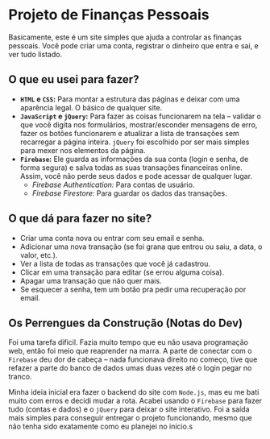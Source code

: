 # Projeto de Finanças Pessoais

   Basicamente, este é um site simples que ajuda a controlar as finanças pessoais. Você pode criar uma conta, registrar o dinheiro que entra e sai, e ver tudo listado.

## O que eu usei para fazer?

*   **`HTML` e `CSS`:** Para montar a estrutura das páginas e deixar com uma aparência legal. O básico de qualquer site.
*   **`JavaScript` e `jQuery`:** Para fazer as coisas funcionarem na tela – validar o que você digita nos formulários, mostrar/esconder mensagens de erro, fazer os botões funcionarem e atualizar a lista de transações sem recarregar a página inteira. `jQuery` foi escolhido por ser mais simples para mexer nos elementos da página.
*   **`Firebase`:** Ele guarda as informações da sua conta (login e senha, de forma segura) e salva todas as suas transações financeiras online. Assim, você não perde seus dados e pode acessar de qualquer lugar.
    *   *Firebase Authentication:* Para contas de usuário.
    *   *Firebase Firestore:* Para guardar os dados das transações.

## O que dá para fazer no site?

*   Criar uma conta nova ou entrar com seu email e senha.
*   Adicionar uma nova transação (se foi grana que entrou ou saiu, a data, o valor, etc.).
*   Ver a lista de todas as transações que você já cadastrou.
*   Clicar em uma transação para editar (se errou alguma coisa).
*   Apagar uma transação que não quer mais.
*   Se esquecer a senha, tem um botão pra pedir uma recuperação por email.

## Os Perrengues da Construção (Notas do Dev)

   Foi uma tarefa dificil. Fazia muito tempo que eu não usava programação web, então foi meio que reaprender na marra. A parte de conectar com o `Firebase` deu dor de cabeça – nada funcionava direito no começo, tive que refazer a parte do banco de dados umas duas vezes até o login pegar no tranco.

   Minha ideia inicial era fazer o backend do site com `Node.js`, mas eu me bati muito com erros e decidi mudar a rota. Acabei usando o `Firebase` para fazer tudo (contas e dados) e o `jQuery` para deixar o site interativo. Foi a saída mais simples para conseguir entregar o projeto funcionando, mesmo que não tenha sido exatamente como eu planejei no início.s
